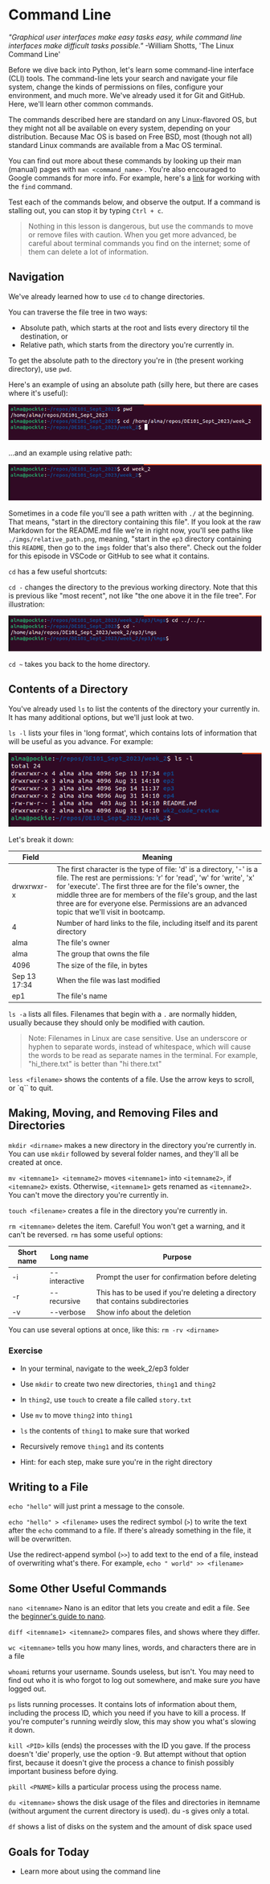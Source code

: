 # Command Line

_"Graphical user interfaces make easy tasks easy, while command line interfaces make difficult tasks possible."_     -William Shotts, 'The Linux Command Line'


Before we dive back into Python, let's learn some command-line interface (CLI) tools. The command-line lets your search and navigate your file system, change the kinds of permissions on files, configure your environment, and much more. We've already used it for Git and GitHub. Here, we'll learn other common commands. 

The commands described here are standard on any Linux-flavored OS, but they might not all be available on every system, depending on your distribution. Because Mac OS is based on Free BSD, most (though not all) standard Linux commands are available from a Mac OS terminal.

You can find out more about these commands by looking up their man (manual) pages with `man <command_name>` . You're also encouraged to Google commands for more info. For example, here's a [link](https://www.geeksforgeeks.org/find-command-in-linux-with-examples/?ref=lbp) for working with the `find` command.


Test each of the commands below, and observe the output. If a command is stalling out, you can stop it by typing `Ctrl + c`.

> Nothing in this lesson is dangerous, but use the commands to move or remove files with caution. When you get more advanced, be careful about terminal commands you find on the internet; some of them can delete a lot of information.


 ## Navigation
We've already learned how to use `cd` to change directories.

You can traverse the file tree in two ways:
- Absolute path, which starts at the root and lists every directory til the destination, or
- Relative path, which starts from the directory you're currently in.

To get the absolute path to the directory you're in (the present working directory), use `pwd`.

Here's an example of using an absolute path (silly here, but there are cases where it's useful):

![absolute path example](./imgs/absolute_path.png)

...and an example using relative path:

![relative path example](./imgs/relative_path.png)

Sometimes in a code file you'll see a path written with `./` at the beginning. That means, "start in the directory containing this file". If you look at the raw Markdown for the README.md file we're in right now, you'll see paths like `./imgs/relative_path.png`, meaning, "start in the `ep3` directory containing this `README`, then go to the `imgs` folder that's also there". Check out the folder for this episode in VSCode or GitHub to see what it contains.

`cd` has a few useful shortcuts:

`cd -` changes the directory to the previous working directory. Note that this is previous like "most recent", not like "the one above it in the file tree". For illustration:

![cd with hyphon shortcut](./imgs/cd_hyphen.png)

`cd ~` takes you back to the home directory.


## Contents of a Directory
You've already used `ls` to list the contents of the directory your currently in. It has many additional options, but we'll just look at two.
    
`ls -l` lists your files in 'long format', which contains lots of information that will be useful as you advance. For example:

![list long](./imgs/list_long.png)

Let's break it down:

|Field | Meaning |
|----|----|
|drwxrwxr-x|The first character is the type of file: 'd' is a directory, '-' is a file. The rest are permissions: 'r' for 'read', 'w' for 'write', 'x' for 'execute'. The first three are for the file's owner, the middle three are for members of the file's group, and the last three are for everyone else. Permissions are an advanced topic that we'll visit in bootcamp.|
|4|Number of hard links to the file, including itself and its parent directory|
|alma|The file's owner|
|alma|The group that owns the file|
|4096|The size of the file, in bytes|
|Sep 13 17:34|When the file was last modified|
|ep1|The file's name|




`ls -a` lists all files. Filenames that begin with a `.` are normally hidden, usually because they should only be modified with caution. 

> Note: Filenames in Linux are case sensitive. Use an underscore or hyphen to separate words, instead of whitespace, which will cause the words to be read as separate names in the terminal. For example, "hi_there.txt" is better than "hi there.txt"

`less <filename>` shows the contents of a file. Use the arrow keys to scroll, or `q`` to quit. 

## Making, Moving, and Removing Files and Directories
`mkdir <dirname>` makes a new directory in the directory you're currently in. You can use `mkdir` followed by several folder names, and they'll all be created at once.

`mv <itemname1> <itemname2>` moves `<itemname1>` into `<itemname2>`, if `<itemname2>` exists. Otherwise, `<itemname1>` gets renamed as `<itemname2>`. You can't move the directory you're currently in.

`touch <filename>` creates a file in the directory you're currently in.

`rm <itemname>` deletes the item. Careful! You won't get a warning, and it can't be reversed. `rm` has some useful options:

|Short name|Long name|Purpose|
|----|----|----|
|-i|--interactive|Prompt the user for confirmation before deleting|
|-r|--recursive|This has to be used if you're deleting a directory that contains subdirectories|
|-v|--verbose|Show info about the deletion|

You can use several options at once, like this: `rm -rv <dirname>`



### Exercise
- In your terminal, navigate to the week_2/ep3 folder
- Use `mkdir` to create two new directories, `thing1` and `thing2`
- In `thing2`, use `touch` to create a file called `story.txt`
- Use `mv` to move `thing2` into `thing1`
- `ls` the contents of `thing1` to make sure that worked
- Recursively remove `thing1` and its contents

- Hint: for each step, make sure you're in the right directory

## Writing to a File

`echo "hello"` will just print a message to the console.

`echo "hello" > <filename>` uses the redirect symbol (`>`) to write the text after the `echo` command to a file. If there's already something in the file, it will be overwritten. 

Use the redirect-append symbol (`>>`) to add text to the end of a file, instead of overwriting what's there. For example, `echo " world" >> <filename>` 


## Some Other Useful Commands
     
`nano <itemname>` Nano is an editor that lets you create and edit a file. See the [beginner's guide to nano](https://itsfoss.com/nano-editor-guide/).
    
`diff <itemname1> <itemname2>` compares files, and shows where they differ.
    
`wc <itemname>` tells you how many lines, words, and characters there are in a file
    
`whoami` returns your username. Sounds useless, but isn't. You may need to find out who it is who forgot to log out somewhere, and make sure *you* have logged out.

`ps` lists running processes. It contains lots of information about them, including the process ID, which you need if you have to kill a process. If you're computer's running weirdly slow, this may show you what's slowing it down.

`kill <PID>` kills (ends) the processes with the ID you gave. If the process doesn't 'die' properly, use the option -9. But attempt without that option first, because it doesn't give the process a chance to finish possibly important business before dying. 
    
`pkill <PNAME>` kills a particular process using the process name.

`du <itemname>` shows the disk usage of the files and directories in itemname (without argument the current directory is used). du -s gives only a total.
    
`df` shows a list of disks on the system and the amount of disk space used



## Goals for Today
- Learn more about using the command line
